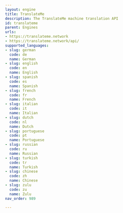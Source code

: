 ```yaml
---
layout: engine
title: TranslateMe
description: The TranslateMe machine translation API
id: translateme
parent: Engines
urls:
- https://translateme.network
- https://translateme.network/api/
supported_languages:
- slug: german
  code: de
  name: German
- slug: english
  code: en
  name: English
- slug: spanish
  code: es
  name: Spanish
- slug: french
  code: fr
  name: French
- slug: italian
  code: it
  name: Italian
- slug: dutch
  code: nl
  name: Dutch
- slug: portuguese
  code: pt
  name: Portuguese
- slug: russian
  code: ru
  name: Russian
- slug: turkish
  code: tr
  name: Turkish
- slug: chinese
  code: zh
  name: Chinese
- slug: zulu
  code: zu
  name: Zulu
nav_order: 989

---
```



